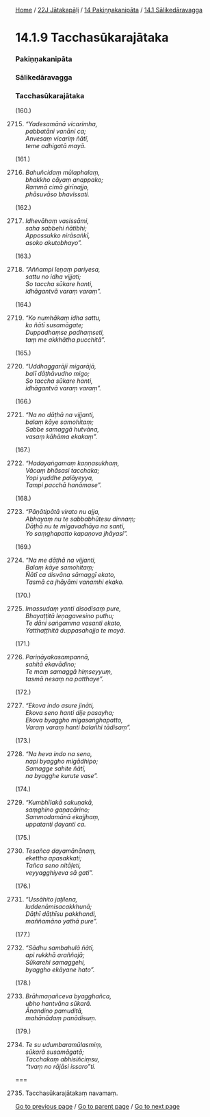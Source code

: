
[Home](/) / [22J Jātakapāḷi](/tipitaka/22J.md) / [14 Pakiṇṇakanipāta](/tipitaka/22J/14.md) / [14.1 Sālikedāravagga](/tipitaka/22J/14/14.1.md)

# 14.1.9 Tacchasūkarajātaka

### Pakiṇṇakanipāta

### Sālikedāravagga

### Tacchasūkarajātaka

(160.)

2715. _“Yadesamānā vicarimha,_  
_pabbatāni vanāni ca;_  
_Anvesaṃ vicariṃ ñātī,_  
_teme adhigatā mayā._  


(161.)

2716. _Bahuñcidaṃ mūlaphalaṃ,_  
_bhakkho cāyaṃ anappako;_  
_Rammā cimā girīnajjo,_  
_phāsuvāso bhavissati._  


(162.)

2717. _Idhevāhaṃ vasissāmi,_  
_saha sabbehi ñātibhi;_  
_Appossukko nirāsaṅkī,_  
_asoko akutobhayo”._  


(163.)

2718. _“Aññampi leṇaṃ pariyesa,_  
_sattu no idha vijjati;_  
_So taccha sūkare hanti,_  
_idhāgantvā varaṃ varaṃ”._  


(164.)

2719. _“Ko numhākaṃ idha sattu,_  
_ko ñātī susamāgate;_  
_Duppadhaṃse padhaṃseti,_  
_taṃ me akkhātha pucchitā”._  


(165.)

2720. _“Uddhaggarājī migarājā,_  
_balī dāṭhāvudho migo;_  
_So taccha sūkare hanti,_  
_idhāgantvā varaṃ varaṃ”._  


(166.)

2721. _“Na no dāṭhā na vijjanti,_  
_balaṃ kāye samohitaṃ;_  
_Sabbe samaggā hutvāna,_  
_vasaṃ kāhāma ekakaṃ”._  


(167.)

2722. _“Hadayaṅgamaṃ kaṇṇasukhaṃ,_  
_Vācaṃ bhāsasi tacchaka;_  
_Yopi yuddhe palāyeyya,_  
_Tampi pacchā hanāmase”._  


(168.)

2723. _“Pāṇātipātā virato nu ajja,_  
_Abhayaṃ nu te sabbabhūtesu dinnaṃ;_  
_Dāṭhā nu te migavadhāya na santi,_  
_Yo saṃghapatto kapaṇova jhāyasi”._  


(169.)

2724. _“Na me dāṭhā na vijjanti,_  
_Balaṃ kāye samohitaṃ;_  
_Ñātī ca disvāna sāmaggī ekato,_  
_Tasmā ca jhāyāmi vanamhi ekako._  


(170.)

2725. _Imassudaṃ yanti disodisaṃ pure,_  
_Bhayaṭṭitā leṇagavesino puthu;_  
_Te dāni saṅgamma vasanti ekato,_  
_Yatthaṭṭhitā duppasahajja te mayā._  


(171.)

2726. _Pariṇāyakasampannā,_  
_sahitā ekavādino;_  
_Te maṃ samaggā hiṃseyyuṃ,_  
_tasmā nesaṃ na patthaye”._  


(172.)

2727. _“Ekova indo asure jināti,_  
_Ekova seno hanti dije pasayha;_  
_Ekova byaggho migasaṅghapatto,_  
_Varaṃ varaṃ hanti balañhi tādisaṃ”._  


(173.)

2728. _“Na heva indo na seno,_  
_napi byaggho migādhipo;_  
_Samagge sahite ñātī,_  
_na byagghe kurute vase”._  


(174.)

2729. _“Kumbhīlakā sakuṇakā,_  
_saṃghino gaṇacārino;_  
_Sammodamānā ekajjhaṃ,_  
_uppatanti ḍayanti ca._  


(175.)

2730. _Tesañca ḍayamānānaṃ,_  
_ekettha apasakkati;_  
_Tañca seno nitāḷeti,_  
_veyyagghiyeva sā gati”._  


(176.)

2731. _“Ussāhito jaṭilena,_  
_luddenāmisacakkhunā;_  
_Dāṭhī dāṭhīsu pakkhandi,_  
_maññamāno yathā pure”._  


(177.)

2732. _“Sādhu sambahulā ñātī,_  
_api rukkhā araññajā;_  
_Sūkarehi samaggehi,_  
_byaggho ekāyane hato”._  


(178.)

2733. _Brāhmaṇañceva byagghañca,_  
_ubho hantvāna sūkarā._  
_Ānandino pamuditā,_  
_mahānādaṃ panādisuṃ._  


(179.)

2734. _Te su udumbaramūlasmiṃ,_  
_sūkarā susamāgatā;_  
_Tacchakaṃ abhisiñciṃsu,_  
_“tvaṃ no rājāsi issaro”ti._  


===

2735. Tacchasūkarajātakaṃ navamaṃ.



[Go to previous page](/tipitaka/22J/14/14.1/14.1.8.md) / [Go to parent page](/tipitaka/22J/14/14.1.md) / [Go to next page](/tipitaka/22J/14/14.1/14.1.10.md)


